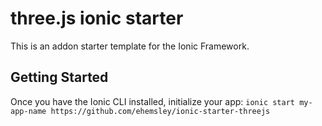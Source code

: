 # three.js ionic starter
This is an addon starter template for the Ionic Framework.

## Getting Started
Once you have the Ionic CLI installed, initialize your app:
`ionic start my-app-name https://github.com/ehemsley/ionic-starter-threejs`
